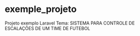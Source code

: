 # exemple_projeto
Projeto exemplo Laravel Tema: SISTEMA PARA CONTROLE DE ESCALAÇÕES DE UM TIME DE FUTEBOL

